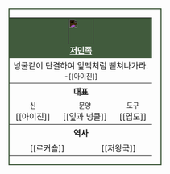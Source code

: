 <div style="width:max-content;border:2px solid #415B3D;">
<table style="width:300px;text-align:center;border:none;">
    <tr>
        <td colspan="6" style="background-color:#415B3D;"><img src="https://idzogy.github.io/wiki/imgs/저민족_상징.svg" style="width:50px;filter: invert();"><br><span><b><a href="?title=저민족" style="color:#fff;">저민족</a></b></span></td>
    </tr>
    <tr>
        <td colspan="6">넝쿨같이 단결하여 잎맥처럼 뻗쳐나가라.<br><small>-[[아이진]]</small></td>
    </tr>
    <tr>
        <th colspan="6"><b>대표</b></th>
    </tr>
    <tr>
        <td colspan="2"><small>신</small><br>[[아이진]]</td><td colspan="2"><small>문양</small><br>[[잎과 넝쿨]]</td><td colspan="2"><small>도구</small><br>[[엽도]]</td>
    </tr>
    <tr>
        <th colspan="6"><b>역사</b></th>
    </tr>
    <tr>
        <td colspan="3">[[르커숄]]</td><td colspan="3">[[저왕국]]</td>
    </tr>
</table>
</div>